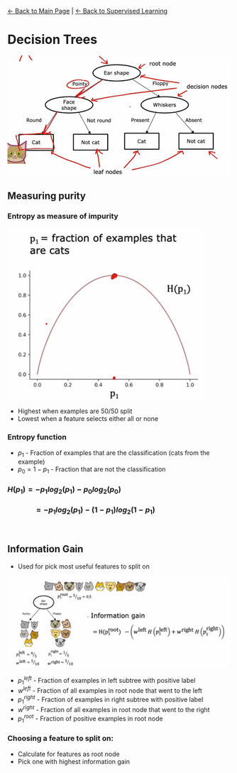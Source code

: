 [← Back to Main Page](../../README.md) | [← Back to Supervised Learning](../supervised_learning.md)

# Decision Trees

<img src="images/decision_tree.png" width=750>

## Measuring purity

### Entropy as measure of impurity

<img src="images/entropy.png">

<br>

- Highest when examples are 50/50 split
- Lowest when a feature selects either all or none

### Entropy function

- $p_1$ - Fraction of examples that are the classification (cats from the example)
- $p_0 = 1 - p_1$ - Fraction that are not the classification

### $H(p_1) = -p_1log_2(p_1) - p_0log_2(p_0)$
###  $\quad\quad\quad =  -p_1log_2(p_1) - (1 - p_1)log_2(1-p_1)$

<br>

## Information Gain
- Used for pick most useful features to split on

<img src="images/information_gain.png" width=750>

<br>

- $p_1^{left}$ - Fraction of examples in left subtree with positive label
- $w^{left}$ - Fraction of all examples in root node that went to the left
- $p_1^{right}$ - Fraction of examples in right subtree with positive label
- $w^{right}$ - Fraction of all examples in root node that went to the right
- $p_1^{root}$ - Fraction of positive examples in root node

### Choosing a feature to split on:
- Calculate for features as root node
- Pick one with highest information gain